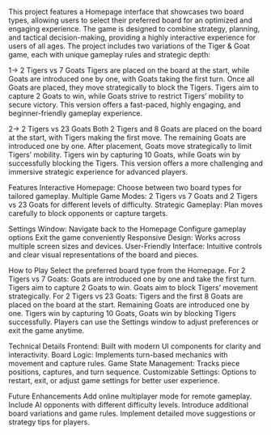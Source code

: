 This project features a Homepage interface that showcases two board types, allowing users to select their preferred board for an optimized and engaging experience. The game is designed to combine strategy, planning, and tactical decision-making, providing a highly interactive experience for users of all ages.
The project includes two variations of the Tiger & Goat game, each with unique gameplay rules and strategic depth:

1-> 2 Tigers vs 7 Goats
    Tigers are placed on the board at the start, while Goats are introduced one by one, with Goats taking the first turn.
    Once all Goats are placed, they move strategically to block the Tigers.
    Tigers aim to capture 2 Goats to win, while Goats strive to restrict Tigers’ mobility to secure victory.
    This version offers a fast-paced, highly engaging, and beginner-friendly gameplay experience.

2-> 2 Tigers vs 23 Goats
    Both 2 Tigers and 8 Goats are placed on the board at the start, with Tigers making the first move. The remaining Goats are introduced one by one.
    After placement, Goats move strategically to limit Tigers’ mobility.
    Tigers win by capturing 10 Goats, while Goats win by successfully blocking the Tigers.
    This version offers a more challenging and immersive strategic experience for advanced players.

Features
    Interactive Homepage: Choose between two board types for tailored gameplay.
    Multiple Game Modes: 2 Tigers vs 7 Goats and 2 Tigers vs 23 Goats for different levels of difficulty.
    Strategic Gameplay: Plan moves carefully to block opponents or capture targets.

Settings Window:
    Navigate back to the Homepage
    Configure gameplay options
    Exit the game conveniently
    Responsive Design: Works across multiple screen sizes and devices.
    User-Friendly Interface: Intuitive controls and clear visual representations of the board and pieces.

How to Play
  Select the preferred board type from the Homepage.
    For 2 Tigers vs 7 Goats:
        Goats are introduced one by one and take the first turn.
        Tigers aim to capture 2 Goats to win.
        Goats aim to block Tigers’ movement strategically.
    For 2 Tigers vs 23 Goats:
        Tigers and the first 8 Goats are placed on the board at the start.
        Remaining Goats are introduced one by one.
        Tigers win by capturing 10 Goats, Goats win by blocking Tigers successfully.
        Players can use the Settings window to adjust preferences or exit the game anytime.
        
Technical Details
    Frontend: Built with modern UI components for clarity and interactivity.
    Board Logic: Implements turn-based mechanics with movement and capture rules.
    Game State Management: Tracks piece positions, captures, and turn sequence.
    Customizable Settings: Options to restart, exit, or adjust game settings for better user experience.
    
Future Enhancements
    Add online multiplayer mode for remote gameplay.
    Include AI opponents with different difficulty levels.
    Introduce additional board variations and game rules.
    Implement detailed move suggestions or strategy tips for players.
